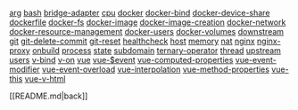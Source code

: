[arg]()
[bash]()
[bridge-adapter]()
[cpu]()
[docker]()
[docker-bind]()
[docker-device-share]()
[dockerfile]()
[docker-fs]()
[docker-image]()
[docker-image-creation]()
[docker-network]()
[docker-resource-management]()
[docker-users]()
[docker-volumes]()
[downstream]()
[git]()
[git-delete-commit]()
[git-reset]()
[healthcheck]()
[host]()
[memory]()
[nat]()
[nginx]()
[nginx-proxy]()
[onbuild]()
[process]()
[state]()
[subdomain]()
[ternary-operator]()
[thread]()
[upstream]()
[users]()
[v-bind]()
[v-on]()
[vue]()
[vue-$event]()
[vue-computed-properties]()
[vue-event-modifier]()
[vue-event-overload]()
[vue-interpolation]()
[vue-method-properties]()
[vue-this]()
[vue-v-html]()

[[README.md|back]]
